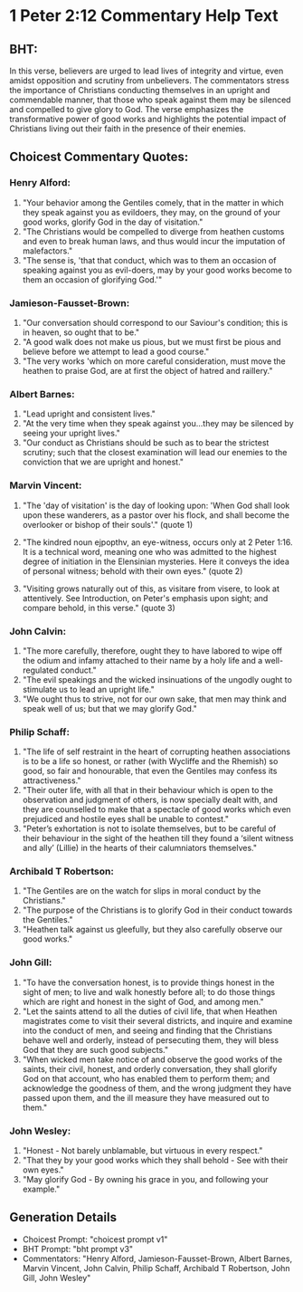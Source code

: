 # 1 Peter 2:12 Commentary Help Text

## BHT:
In this verse, believers are urged to lead lives of integrity and virtue, even amidst opposition and scrutiny from unbelievers. The commentators stress the importance of Christians conducting themselves in an upright and commendable manner, that those who speak against them may be silenced and compelled to give glory to God. The verse emphasizes the transformative power of good works and highlights the potential impact of Christians living out their faith in the presence of their enemies.

## Choicest Commentary Quotes:
### Henry Alford:
1. "Your behavior among the Gentiles comely, that in the matter in which they speak against you as evildoers, they may, on the ground of your good works, glorify God in the day of visitation."
2. "The Christians would be compelled to diverge from heathen customs and even to break human laws, and thus would incur the imputation of malefactors."
3. "The sense is, 'that that conduct, which was to them an occasion of speaking against you as evil-doers, may by your good works become to them an occasion of glorifying God.'"

### Jamieson-Fausset-Brown:
1. "Our conversation should correspond to our Saviour's condition; this is in heaven, so ought that to be."
2. "A good walk does not make us pious, but we must first be pious and believe before we attempt to lead a good course."
3. "The very works 'which on more careful consideration, must move the heathen to praise God, are at first the object of hatred and raillery."

### Albert Barnes:
1. "Lead upright and consistent lives."
2. "At the very time when they speak against you...they may be silenced by seeing your upright lives."
3. "Our conduct as Christians should be such as to bear the strictest scrutiny; such that the closest examination will lead our enemies to the conviction that we are upright and honest."

### Marvin Vincent:
1. "The 'day of visitation' is the day of looking upon: 'When God shall look upon these wanderers, as a pastor over his flock, and shall become the overlooker or bishop of their souls'." (quote 1)

2. "The kindred noun ejpopthv, an eye-witness, occurs only at 2 Peter 1:16. It is a technical word, meaning one who was admitted to the highest degree of initiation in the Elensinian mysteries. Here it conveys the idea of personal witness; behold with their own eyes." (quote 2)

3. "Visiting grows naturally out of this, as visitare from visere, to look at attentively. See Introduction, on Peter's emphasis upon sight; and compare behold, in this verse." (quote 3)

### John Calvin:
1. "The more carefully, therefore, ought they to have labored to wipe off the odium and infamy attached to their name by a holy life and a well-regulated conduct."
2. "The evil speakings and the wicked insinuations of the ungodly ought to stimulate us to lead an upright life."
3. "We ought thus to strive, not for our own sake, that men may think and speak well of us; but that we may glorify God."

### Philip Schaff:
1. "The life of self restraint in the heart of corrupting heathen associations is to be a life so honest, or rather (with Wycliffe and the Rhemish) so good, so fair and honourable, that even the Gentiles may confess its attractiveness."
2. "Their outer life, with all that in their behaviour which is open to the observation and judgment of others, is now specially dealt with, and they are counselled to make that a spectacle of good works which even prejudiced and hostile eyes shall be unable to contest."
3. "Peter’s exhortation is not to isolate themselves, but to be careful of their behaviour in the sight of the heathen till they found a ‘silent witness and ally’ (Lillie) in the hearts of their calumniators themselves."

### Archibald T Robertson:
1. "The Gentiles are on the watch for slips in moral conduct by the Christians." 
2. "The purpose of the Christians is to glorify God in their conduct towards the Gentiles." 
3. "Heathen talk against us gleefully, but they also carefully observe our good works."

### John Gill:
1. "To have the conversation honest, is to provide things honest in the sight of men; to live and walk honestly before all; to do those things which are right and honest in the sight of God, and among men."
2. "Let the saints attend to all the duties of civil life, that when Heathen magistrates come to visit their several districts, and inquire and examine into the conduct of men, and seeing and finding that the Christians behave well and orderly, instead of persecuting them, they will bless God that they are such good subjects."
3. "When wicked men take notice of and observe the good works of the saints, their civil, honest, and orderly conversation, they shall glorify God on that account, who has enabled them to perform them; and acknowledge the goodness of them, and the wrong judgment they have passed upon them, and the ill measure they have measured out to them."

### John Wesley:
1. "Honest - Not barely unblamable, but virtuous in every respect."
2. "That they by your good works which they shall behold - See with their own eyes."
3. "May glorify God - By owning his grace in you, and following your example."


## Generation Details
- Choicest Prompt: "choicest prompt v1"
- BHT Prompt: "bht prompt v3"
- Commentators: "Henry Alford, Jamieson-Fausset-Brown, Albert Barnes, Marvin Vincent, John Calvin, Philip Schaff, Archibald T Robertson, John Gill, John Wesley"
